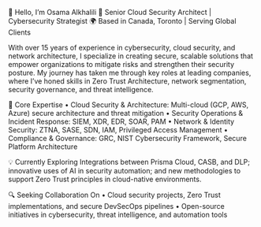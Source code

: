 👋 Hello, I’m Osama Alkhalili
🚀 Senior Cloud Security Architect | Cybersecurity Strategist
🌍 Based in Canada, Toronto | Serving Global Clients

With over 15 years of experience in cybersecurity, cloud security, and network architecture, I specialize in creating secure, scalable solutions that empower organizations to mitigate risks and strengthen their security posture. 
My journey has taken me through key roles at leading companies, where I’ve honed skills in Zero Trust Architecture, network segmentation, security governance, and threat intelligence.

🔑 Core Expertise
	•	Cloud Security & Architecture: Multi-cloud (GCP, AWS, Azure) secure architecture and threat mitigation
	•	Security Operations & Incident Response: SIEM, XDR, EDR, SOAR, PAM
	•	Network & Identity Security: ZTNA, SASE, SDN, IAM, Privileged Access Management
	•	Compliance & Governance: GRC, NIST Cybersecurity Framework, Secure Platform Architecture

💡 Currently Exploring
Integrations between Prisma Cloud, CASB, and DLP; innovative uses of AI in security automation; and new methodologies to support Zero Trust principles in cloud-native environments.

🔍 Seeking Collaboration On
	•	Cloud security projects, Zero Trust implementations, and secure DevSecOps pipelines
	•	Open-source initiatives in cybersecurity, threat intelligence, and automation tools
